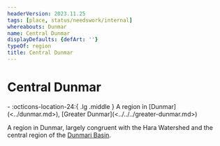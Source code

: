 ```yaml
---
headerVersion: 2023.11.25
tags: [place, status/needswork/internal]
whereabouts: Dunmar
name: Central Dunmar
displayDefaults: {defArt: ''}
typeOf: region
title: Central Dunmar
---
```

# Central Dunmar
<div class="grid cards ext-narrow-margin ext-one-column" markdown>
-    :octicons-location-24:{ .lg .middle } A region in [Dunmar](<../dunmar.md>), [Greater Dunmar](<../../../greater-dunmar.md>)  
</div>




A region in Dunmar, largely congruent with the Hara Watershed and the central region of the [Dunmari Basin](<../../../dunmari-basin/dunmari-basin.md>). 